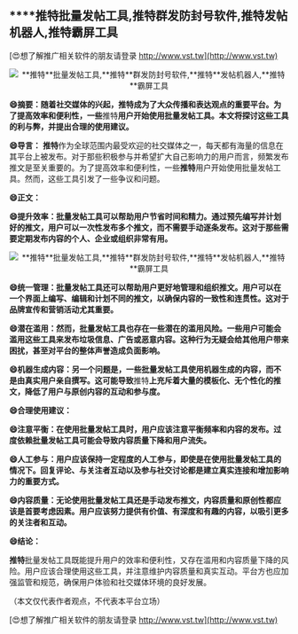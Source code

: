 ## ****推特**批量发帖工具,**推特**群发防封号软件,**推特**发帖机器人,**推特**霸屏工具**

[😍想了解推广相关软件的朋友请登录 http://www.vst.tw](http://www.vst.tw)

 <center><img src="https://vst.tw/MP4/tuiguang/png/6.png" alt="**推特**批量发帖工具,**推特**群发防封号软件,**推特**发帖机器人,**推特**霸屏工具"></center>

**😄摘要：随着社交媒体的兴起，**推特**成为了大众传播和表达观点的重要平台。为了提高效率和便利性，一些**推特**用户开始使用批量发帖工具。本文将探讨这些工具的利与弊，并提出合理的使用建议。**

**😄导言：**
**推特**作为全球范围内最受欢迎的社交媒体之一，每天都有海量的信息在其平台上被发布。对于那些积极参与并希望扩大自己影响力的用户而言，频繁发布推文是至关重要的。为了提高效率和便利性，一些**推特**用户开始使用批量发帖工具。然而，这些工具引发了一些争议和问题。

**😄正文：**

**😄提升效率：批量发帖工具可以帮助用户节省时间和精力。通过预先编写并计划好的推文，用户可以一次性发布多个推文，而不需要手动逐条发布。这对于那些需要定期发布内容的个人、企业或组织非常有用。**

 <center><img src="https://vst.tw/MP4/tuiguang/png/3.png" alt="**推特**批量发帖工具,**推特**群发防封号软件,**推特**发帖机器人,**推特**霸屏工具"></center>

**😄统一管理：批量发帖工具还可以帮助用户更好地管理和组织推文。用户可以在一个界面上编写、编辑和计划不同的推文，以确保内容的一致性和连贯性。这对于品牌宣传和营销活动尤其重要。**

**😄潜在滥用：然而，批量发帖工具也存在一些潜在的滥用风险。一些用户可能会滥用这些工具来发布垃圾信息、广告或恶意内容。这种行为无疑会给其他用户带来困扰，甚至对平台的整体声誉造成负面影响。**

**😄机器生成内容：另一个问题是，一些批量发帖工具使用机器生成的内容，而不是由真实用户亲自撰写。这可能导致**推特**上充斥着大量的模板化、无个性化的推文，降低了用户与原创内容的互动和参与度。**

**😄合理使用建议：**

**😄注意平衡：在使用批量发帖工具时，用户应该注意平衡频率和内容的发布。过度依赖批量发帖工具可能会导致内容质量下降和用户流失。**

**😄人工参与：用户应该保持一定程度的人工参与，即使是在使用批量发帖工具的情况下。回复评论、与关注者互动以及参与社交讨论都是建立真实连接和增加影响力的重要方式。**

**😄内容质量：无论使用批量发帖工具还是手动发布推文，内容质量和原创性都应该是首要考虑因素。用户应该努力提供有价值、有深度和有趣的内容，以吸引更多的关注者和互动。**

**😄结论：**

**推特**批量发帖工具既能提升用户的效率和便利性，又存在滥用和内容质量下降的风险。用户应该合理使用这些工具，并注意维护内容质量和真实互动。平台方也应加强监管和规范，确保用户体验和社交媒体环境的良好发展。

（本文仅代表作者观点，不代表本平台立场）

[😍想了解推广相关软件的朋友请登录 http://www.vst.tw](http://www.vst.tw)



